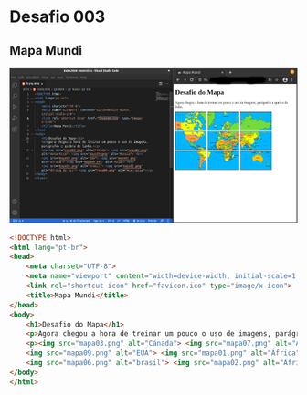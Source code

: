 # Desafio 003
## Mapa Mundi
![ResultImg](https://github.com/AAndreLuis-dev/HTML-CSS_CursoEmVideo/blob/main/modulo-1(img)/d003-edit.jpeg)
```html
<!DOCTYPE html>
<html lang="pt-br">
<head>
    <meta charset="UTF-8">
    <meta name="viewport" content="width=device-width, initial-scale=1.0">
    <link rel="shortcut icon" href="favicon.ico" type="image/x-icon">
    <title>Mapa Mundi</title>
</head>
<body>
    <h1>Desafio do Mapa</h1>
    <p>Agora chegou a hora de treinar um pouco o uso de imagens, parágrafos e quebra de linha.</p>
    <p><img src="mapa03.png" alt="Cánada"> <img src="mapa07.png" alt="Antartica"> <img src="mapa05.png" alt="Russia"> <br>
    <img src="mapa09.png" alt="EUA"> <img src="mapa01.png" alt="África"> <img src="mapa08.png" alt="Ásia"> <br> 
    <img src="mapa06.png" alt="brasil"> <img src="mapa02.png" alt="África do sul"> <img src="mapa04.png" alt="Australia"></p>
</body>
</html> 
```
